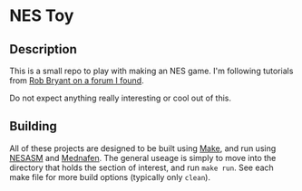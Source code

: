 # NES Toy

## Description

This is a small repo to play with making an NES game. I'm following tutorials 
from [Rob Bryant on a forum I found][1].

Do not expect anything really interesting or cool out of this.

## Building

All of these projects are designed to be built using [Make][2], and run using 
[NESASM][3] and [Mednafen][4]. The general useage is simply to move into the 
directory that holds the section of interest, and run `make run`. See each make 
file for more build options (typically only `clean`).

[1]: http://nintendoage.com/forum/messageview.cfm?catid=22&threadid=7155
[2]: https://en.wikipedia.org/wiki/Make_(software)
[3]: https://github.com/toastynerd/nesasm
[4]: https://mednafen.github.io/
